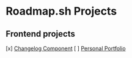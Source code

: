 # Roadmap.sh  Projects

## Frontend projects
[x] [Changelog Component](https://roadmap.sh/projects/changelog-component)
[ ] [Personal Portfolio](https://roadmap.sh/projects/portfolio-website)
